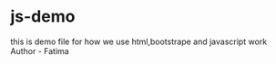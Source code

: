 # js-demo
this is demo file for how we use html,bootstrape and javascript work
<br> Author - Fatima 
